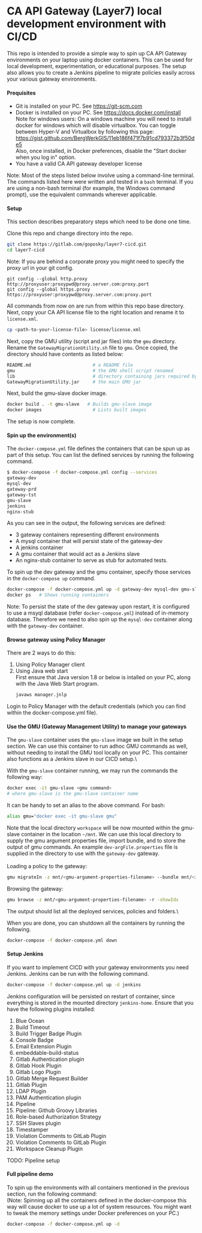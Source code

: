 # CA API Gateway (Layer7) local development environment with CI/CD

This repo is intended to provide a simple way to spin up CA API Gateway environments on your laptop using docker containers. This can be used for local development, experimentation, or educational purposes. The setup also allows you to create a Jenkins pipeline to migrate policies easily across your various gateway environments.

#### Prequisites
- Git is installed on your PC. See https://git-scm.com
- Docker is installed on your PC. See https://docs.docker.com/install \
Note for windows users: On a windows machine you will need to install docker for windows which will disable virtualbox. You can toggle between Hyper-V and Virtualbox by following this page: https://gist.github.com/BergWerkGIS/11eb186f471f7b91cd793372b3f50de5 \
Also, once installed, in Docker preferences, disable the "Start docker when you log in" option.
- You have a valid CA API gateway developer license

Note: Most of the steps listed below involve using a command-line terminal. The commands listed here were written and tested in a `bash` terminal. If you are using a non-bash terminal (for example, the Windows command prompt), use the equivalent commands wherever applicable.

#### Setup
This section describes preparatory steps which need to be done one time.

Clone this repo and change directory into the repo. 
```bash
git clone https://gitlab.com/goposky/layer7-cicd.git
cd layer7-cicd
```
Note: If you are behind a corporate proxy you might need to specify the proxy url in your git config.
```
git config --global http.proxy http://proxyuser:proxypwd@proxy.server.com:proxy.port
git config --global https.proxy https://proxyuser:proxypwd@proxy.server.com:proxy.port
```

All commands from now on are run from within this repo base directory.\
Next, copy your CA API license file to the right location and rename it to `license.xml`.
```bash
cp <path-to-your-license-file> license/license.xml
```
Next, copy the GMU utility (script and jar files) into the `gmu` directory. Rename the `GatewayMigrationUtility.sh` file to `gmu`. Once copied, the directory should have contents as listed below:
```bash
README.md                       # a README file
gmu                             # the GMU shell script renamed
lib                             # directory containing jars required by GMU
GatewayMigrationUtility.jar     # the main GMU jar
```

Next, build the gmu-slave docker image.
```bash
docker build . -t gmu-slave   # Builds gmu-slave image
docker images                   # Lists built images
```
The setup is now complete.
#### Spin up the environment(s)
The `docker-compose.yml` file defines the containers that can be spun up as part of this setup. You can list the defined services by running the following command.
```bash
$ docker-compose -f docker-compose.yml config --services
gateway-dev
mysql-dev
gateway-prd
gateway-tst
gmu-slave
jenkins
nginx-stub
```
As you can see in the output, the following services are defined:
- 3 gateway containers representing different environments
- A mysql container that will persist state of the gateway-dev
- A jenkins container
- A gmu container that would act as a Jenkins slave
- An nginx-stub container to serve as stub for automated tests.

To spin up the dev gateway and the gmu container, specify those services in the `docker-compose up` command.
```bash
docker-compose -f docker-compose.yml up -d gateway-dev mysql-dev gmu-slave  # Spins up the specified containers
docker ps   # Shows running containers
```
Note: To persist the state of the dev gateway upon restart, it is configured to use a msyql database (refer `docker-compose.yml`) instead of in-memory database. Therefore we need to also spin up the `mysql-dev` container along with the `gateway-dev` container.
#### Browse gateway using Policy Manager
There are 2 ways to do this:
1. Using Policy Manager client
2. Using Java web start\
   First ensure that Java version 1.8 or below is intalled on your PC, along with the Java Web Start program.
   ```bash
   javaws manager.jnlp
   ```
Login to Policy Manager with the default credentials (which you can find within the docker-compose.yml file).

#### Use the GMU (Gateway Management Utility) to manage your gateways
The `gmu-slave` container uses the `gmu-slave` image we built in the setup section. We can use this container to run adhoc GMU commands as well, without needing to install the GMU tool locally on your PC. This container also functions as a Jenkins slave in our CICD setup.\

With the `gmu-slave` container running, we may run the commands the following way:
```bash
docker exec -it gmu-slave <gmu command>
# where gmu-slave is the gmu-slave container name
```
It can be handy to set an alias to the above command. For bash:
```bash
alias gmu="docker exec -it gmu-slave gmu"
```
Note that the local directory `workspace` will be now mounted within the gmu-slave container in the location `~/mnt`. We can use this local directory to supply the gmu argument properties file, import bundle, and to store the output of gmu commands. An example `dev-argFile.properties` file is supplied in the directory to use with the `gateway-dev` gateway.\
\
Loading a policy to the gateway:
```bash
gmu migrateIn -z mnt/<gmu-argument-properties-filename> --bundle mnt/<import-bundle-xml-filename> --results mnt/<results-xml-filename> --destFolder /ziggo
```
Browsing the gateway:
```bash
gmu browse -z mnt/<gmu-argument-properties-filename> -r -showIds
```
The output should list all the deployed services, policies and folders.\

When you are done, you can shutdown all the containers by running the following.
```bash
docker-compose -f docker-compose.yml down
```

#### Setup Jenkins
If you want to implement CICD with your gateway environments you need Jenkins. Jenkins can be run with the following command. 
```bash
docker-compose -f docker-compose.yml up -d jenkins
```
Jenkins configuration will be persisted on restart of container, since everything is stored in the mounted directory `jenkins-home`. Ensure that you have the following plugins installed:
1. Blue Ocean 
2. Build Timeout 
3. Build Trigger Badge Plugin 
4. Console Badge 
5. Email Extension Plugin 
6. embeddable-build-status 
7. Gitlab Authentication plugin 
8. Gitlab Hook Plugin 
9. Gitlab Logo Plugin 
10. Gitlab Merge Request Builder 
11. Gitlab Plugin 
12. LDAP Plugin 
13. PAM Authentication plugin 
14. Pipeline 
15. Pipeline: Github Groovy Libraries 
16. Role-based Authorization Strategy 
17. SSH Slaves plugin 
18. Timestamper 
19. Violation Comments to GitLab Plugin 
20. Violation Comments to GitLab Plugin 
21. Workspace Cleanup Plugin

TODO: Pipeline setup

#### Full pipeline demo
To spin up the environments with all containers mentioned in the previous section, run the following command:\
(Note: Spinning up all the containers defined in the docker-compose this way will cause docker to use up a lot of system resources. You might want to tweak the memory settings under Docker preferences on your PC.)
```bash
docker-compose -f docker-compose.yml up -d
```
